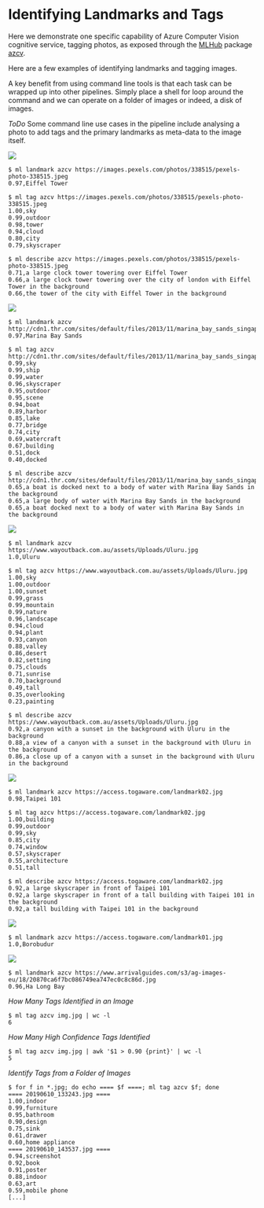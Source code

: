 Identifying Landmarks and Tags
==============================

Here we demonstrate one specific capability of Azure Computer Vision
cognitive service, tagging photos, as exposed through the
[MLHub](https://mlhub.ai) package
[azcv](https://github.com/Azure/azcv).

Here are a few examples of identifying landmarks and tagging
images.

A key benefit from using command line tools is that each task can be
wrapped up into other pipelines. Simply place a shell for loop around
the command and we can operate on a folder of images or indeed, a disk
of images.

*ToDo* Some command line use cases in the pipeline include analysing a
photo to add tags and the primary landmarks as meta-data to the image
itself.

![](https://images.pexels.com/photos/338515/pexels-photo-338515.jpeg)

```console
$ ml landmark azcv https://images.pexels.com/photos/338515/pexels-photo-338515.jpeg
0.97,Eiffel Tower

$ ml tag azcv https://images.pexels.com/photos/338515/pexels-photo-338515.jpeg
1.00,sky
0.99,outdoor
0.98,tower
0.94,cloud
0.80,city
0.79,skyscraper

$ ml describe azcv https://images.pexels.com/photos/338515/pexels-photo-338515.jpeg
0.71,a large clock tower towering over Eiffel Tower
0.66,a large clock tower towering over the city of london with Eiffel Tower in the background
0.66,the tower of the city with Eiffel Tower in the background
```
![](http://cdn1.thr.com/sites/default/files/2013/11/marina_bay_sands_singapore_a_l.jpg)
```console
$ ml landmark azcv http://cdn1.thr.com/sites/default/files/2013/11/marina_bay_sands_singapore_a_l.jpg
0.97,Marina Bay Sands

$ ml tag azcv http://cdn1.thr.com/sites/default/files/2013/11/marina_bay_sands_singapore_a_l.jpg
0.99,sky
0.99,ship
0.99,water
0.96,skyscraper
0.95,outdoor
0.95,scene
0.94,boat
0.89,harbor
0.85,lake
0.77,bridge
0.74,city
0.69,watercraft
0.67,building
0.51,dock
0.40,docked

$ ml describe azcv http://cdn1.thr.com/sites/default/files/2013/11/marina_bay_sands_singapore_a_l.jpg
0.65,a boat is docked next to a body of water with Marina Bay Sands in the background
0.65,a large body of water with Marina Bay Sands in the background
0.65,a boat docked next to a body of water with Marina Bay Sands in the background
```
![](https://www.wayoutback.com.au/assets/Uploads/Uluru.jpg)
```console
$ ml landmark azcv https://www.wayoutback.com.au/assets/Uploads/Uluru.jpg
1.0,Uluru

$ ml tag azcv https://www.wayoutback.com.au/assets/Uploads/Uluru.jpg
1.00,sky
1.00,outdoor
1.00,sunset
0.99,grass
0.99,mountain
0.99,nature
0.96,landscape
0.94,cloud
0.94,plant
0.93,canyon
0.88,valley
0.86,desert
0.82,setting
0.75,clouds
0.71,sunrise
0.70,background
0.49,tall
0.35,overlooking
0.23,painting

$ ml describe azcv https://www.wayoutback.com.au/assets/Uploads/Uluru.jpg
0.92,a canyon with a sunset in the background with Uluru in the background
0.88,a view of a canyon with a sunset in the background with Uluru in the background
0.86,a close up of a canyon with a sunset in the background with Uluru in the background
```
![](https://access.togaware.com/landmark02.jpg)
```console
$ ml landmark azcv https://access.togaware.com/landmark02.jpg
0.98,Taipei 101

$ ml tag azcv https://access.togaware.com/landmark02.jpg
1.00,building
0.99,outdoor
0.99,sky
0.85,city
0.74,window
0.57,skyscraper
0.55,architecture
0.51,tall

$ ml describe azcv https://access.togaware.com/landmark02.jpg
0.92,a large skyscraper in front of Taipei 101
0.92,a large skyscraper in front of a tall building with Taipei 101 in the background
0.92,a tall building with Taipei 101 in the background
```
![](https://access.togaware.com/landmark01.jpg)
```console
$ ml landmark azcv https://access.togaware.com/landmark01.jpg
1.0,Borobudur
```
![](https://www.arrivalguides.com/s3/ag-images-eu/18/20870ca6f7bc086749ea747ec0c8c86d.jpg)
```console
$ ml landmark azcv https://www.arrivalguides.com/s3/ag-images-eu/18/20870ca6f7bc086749ea747ec0c8c86d.jpg
0.96,Ha Long Bay
```

*How Many Tags Identified in an Image*

```console
$ ml tag azcv img.jpg | wc -l
6
```
*How Many High Confidence Tags Identified*

```console
$ ml tag azcv img.jpg | awk '$1 > 0.90 {print}' | wc -l
5
```

*Identify Tags from a Folder of Images*

```console
$ for f in *.jpg; do echo ==== $f ====; ml tag azcv $f; done
==== 20190610_133243.jpg ====
1.00,indoor
0.99,furniture
0.95,bathroom
0.90,design
0.75,sink
0.61,drawer
0.60,home appliance
==== 20190610_143537.jpg ====
0.94,screenshot
0.92,book
0.91,poster
0.88,indoor
0.63,art
0.59,mobile phone
[...]
```


